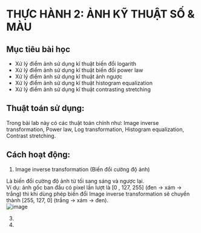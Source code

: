 # THỰC HÀNH 2:  ẢNH KỸ THUẬT SỐ & MÀU  

## Mục tiêu bài học  
- Xử lý điểm ảnh sử dụng kĩ thuật biến đổi logarith
- Xử lý điểm ảnh sử dụng kĩ thuật biến đổi power law
- Xử lý điểm ảnh sử dụng kĩ thuật ảnh ngược
- Xử lý điểm ảnh sử dụng kĩ thuật histogram equalization
- Xử lý điểm ảnh sử dụng kĩ thuật contrasting stretching

## Thuật toán sử dụng:  
Trong bài lab này có các thuật toán chính như: Image inverse transformation, Power law, Log transformation, Histogram equalization, Contrast stretching.  

## Cách hoạt động:  
1. Image inverse transformation (Biến đổi cường độ ảnh)
   
Là biến đổi cường độ ảnh từ tối sang sáng và ngược lại.  
Ví dụ: ảnh gốc ban đầu có pixel lần lượt là [0 , 127, 255] (đen -> xám -> trắng) thì khi dùng phép biến đổi Image inverse transformation sẽ chuyển thành [255, 127, 0] (trắng -> xám -> đen).  
![image](https://github.com/user-attachments/assets/5e53daab-6b45-4375-9f08-d0035709af36)  







3. 
4. 




  
 
  




